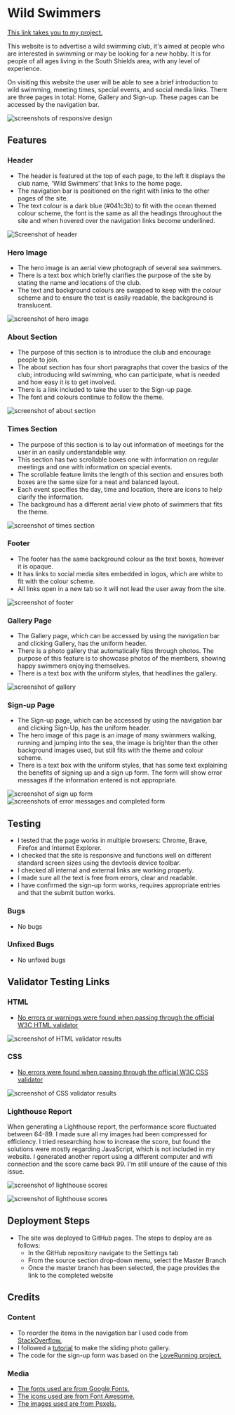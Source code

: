 # Wild Swimmers

[This link takes you to my project.](https://annieneilson.github.io/wild-swimmers/index.html)

This website is to advertise a wild swimming club, it's aimed at people who are interested in swimming or may be looking for a new hobby. It is for people of all ages living in the South Shields area, with any level of experience.

On visiting this website the user will be able to see a brief introduction to wild swimming, meeting times, special events, and social media links.
There are three pages in total: Home, Gallery and Sign-up. These pages can be accessed by the navigation bar.

![screenshots of responsive design](assets/images/responsive-screen-sizes.PNG)

## Features

### Header

* The header is featured at the top of each page, to the left it displays the club name, 'Wild Swimmers' that links to the home page. 
* The navigation bar is positioned on the right with links to the other pages of the site. 
* The text colour is a dark blue (#041c3b) to fit with the ocean themed colour scheme, the font is the same as all the headings throughout the site and when hovered over the navigation links become underlined.

![Screenshot of header](assets/images/header.PNG)

### Hero Image

* The hero image is an aerial view photograph of several sea swimmers. 
* There is a text box which briefly clarifies the purpose of the site by stating the name and locations of the club.
* The text and background colours are swapped to keep with the colour scheme and to ensure the text is easily readable, the background is translucent.

![screenshot of hero image](assets/images/home-hero-image.PNG)

### About Section

* The purpose of this section is to introduce the club and encourage people to join.
* The about section has four short paragraphs that cover the basics of the club; introducing wild swimming, who can participate, what is needed and how easy it is to get involved. 
* There is a link included to take the user to the Sign-up page.
* The font and colours continue to follow the theme.

![screenshot of about section](assets/images/home-about-section.PNG)

### Times Section

* The purpose of this section is to lay out information of meetings for the user in an easily understandable way. 
* This section has two scrollable boxes one with information on regular meetings and one with information on special events. 
* The scrollable feature limits the length of this section and ensures both boxes are the same size for a neat and balanced layout.
* Each event specifies the day, time and location, there are icons to help clarify the information.
* The background has a different aerial view photo of swimmers that fits the theme.

![screenshot of times section](assets/images/home-times-section.PNG)

### Footer

* The footer has the same background colour as the text boxes, however it is opaque. 
* It has links to social media sites embedded in logos, which are white to fit with the colour scheme. 
* All links open in a new tab so it will not lead the user away from the site.

![screenshot of footer](assets/images/footer.PNG)

### Gallery Page

* The Gallery page, which can be accessed by using the navigation bar and clicking Gallery, has the uniform header. 
* There is a photo gallery that automatically flips through photos. The purpose of this feature is to showcase photos of the members, showing happy swimmers enjoying themselves. 
* There is a text box with the uniform styles, that headlines the gallery.

![screenshot of gallery](assets/images/gallery.PNG)

### Sign-up Page

* The Sign-up page, which can be accessed by using the navigation bar and clicking Sign-Up, has the uniform header. 
* The hero image of this page is an image of many swimmers walking, running and jumping into the sea, the image is brighter than the other background images used, but still fits with the theme and colour scheme.
* There is a text box with the uniform styles, that has some text explaining the benefits of signing up and a sign up form. The form will show error messages if the information entered is not appropriate.

![screenshot of sign up form](assets/images/sign-up.PNG)
![screenshots of error messages and completed form](assets/images/sign-up-tests.png)

## Testing

* I tested that the page works in multiple browsers: Chrome, Brave, Firefox and Internet Explorer.
* I checked that the site is responsive and functions well on different standard screen sizes using the devtools device toolbar.
* I checked all internal and external links are working properly.
* I made sure all the text is free from errors, clear and readable.
* I have confirmed the sign-up form works, requires appropriate entries and that the submit button works.

### Bugs
* No bugs

### Unfixed Bugs
* No unfixed bugs

## Validator Testing Links 

### HTML
* [No errors or warnings were found when passing through the official W3C HTML validator](https://validator.w3.org/nu/?doc=https%3A%2F%2Fannieneilson.github.io%2Fwild-swimmers%2Findex.html)

![screenshot of HTML validator results](assets/images/html-validator.PNG)

### CSS
* [No errors were found when passing through the official W3C CSS validator](https://jigsaw.w3.org/css-validator/validator?uri=+https%3A%2F%2Fannieneilson.github.io%2Fwild-swimmers%2Findex.html&profile=css3svg&usermedium=all&warning=1&vextwarning=&lang=en)

![screenshot of CSS validator results](assets/images/css-validator.PNG)


### Lighthouse Report
When generating a Lighthouse report, the performance score fluctuated between 64-89. I made sure all my images had been compressed for efficiency. I tried researching how to increase the score, but found the solutions were mostly regarding JavaScript, which is not included in my website. I generated another report using a different computer and wifi connection and the score came back 99. I'm still unsure of the cause of this issue.

![screenshot of lighthouse scores](assets/images/lighthouse-report-1.PNG)

![screenshot of lighthouse scores](assets/images/lighthouse-report-2.PNG)


## Deployment Steps

* The site was deployed to GitHub pages. The steps to deploy are as follows:
	* In the GitHub repository navigate to the Settings tab
	* From the source section drop-down menu, select the Master Branch
	* Once the master branch has been selected, the page provides the link to the completed website


## Credits

### Content

* To reorder the items in the navigation bar I used code from [StackOverflow.](https://stackoverflow.com/questions/36251303/ordering-nav-list-items-when-using-float-right)
* I followed a [tutorial](https://www.youtube.com/watch?v=qDww4CbxtD4) to make the sliding photo gallery. 
* The code for the sign-up form was based on the [LoveRunning project.](https://learn.codeinstitute.net/courses/course-v1:CodeInstitute+LR101+2021_T1/courseware/4a07c57382724cfda5834497317f24d5/4d85cd1a2c57485abbd8ccec8c00732c/)

### Media

* [The fonts used are from Google Fonts.](https://fonts.google.com/)
* [The icons used are from Font Awesome.](https://fontawesome.com/)
* [The images used are from Pexels.](https://pexels.com)

